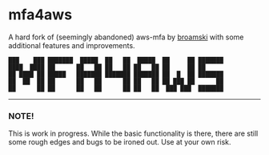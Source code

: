 # mfa4aws
A hard fork of (seemingly abandoned) aws-mfa by [broamski](https://github.com/broamski/aws-mfa)
with some additional features and improvements.

```text
███    ███ ███████  █████  ██   ██  █████  ██     ██ ███████
████  ████ ██      ██   ██ ██   ██ ██   ██ ██     ██ ██
██ ████ ██ █████   ███████ ███████ ███████ ██  █  ██ ███████
██  ██  ██ ██      ██   ██      ██ ██   ██ ██ ███ ██      ██
██      ██ ██      ██   ██      ██ ██   ██  ███ ███  ███████
```
---

### NOTE!

This is work in progress. While the basic functionality is there, 
there are still some rough edges and bugs to be ironed out. Use at your own risk.
